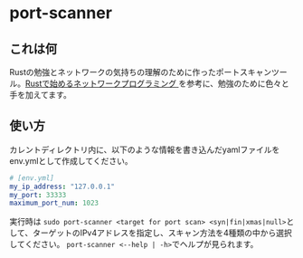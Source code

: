 # port-scanner

## これは何
Rustの勉強とネットワークの気持ちの理解のために作ったポートスキャンツール。[Rustで始めるネットワークプログラミング ](https://www.amazon.co.jp/gp/product/B07SW2GXVF/ref=ppx_yo_dt_b_d_asin_title_o02?ie=UTF8&psc=1) を参考に、勉強のために色々と手を加えてます。

## 使い方
カレントディレクトリ内に、以下のような情報を書き込んだyamlファイルをenv.ymlとして作成してください。
```yaml
# [env.yml]
my_ip_address: "127.0.0.1"
my_port: 33333
maximum_port_num: 1023
```
実行時は
`sudo port-scanner <target for port scan> <syn|fin|xmas|null>`として、ターゲットのIPv4アドレスを指定し、スキャン方法を4種類の中から選択してください。
`port-scanner <--help | -h>`でヘルプが見られます。